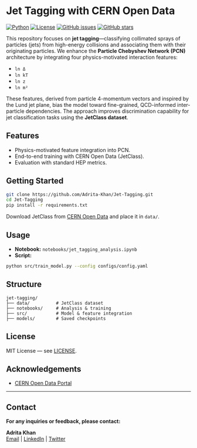 # Jet Tagging with CERN Open Data

[![Python](https://img.shields.io/badge/Python-3.8+-blue.svg)](https://python.org)
[![License](https://img.shields.io/badge/License-MIT-yellow.svg)](LICENSE)
[![GitHub issues](https://img.shields.io/github/issues/Adrita-Khan/Jet-Tagging)](https://github.com/Adrita-Khan/Jet-Tagging/issues)
[![GitHub stars](https://img.shields.io/github/stars/Adrita-Khan/Jet-Tagging)](https://github.com/Adrita-Khan/Jet-Tagging/stargazers)  


This repository focuses on **jet tagging**—classifying collimated sprays of particles (jets) from high-energy collisions and associating them with their originating particles. We enhance the **Particle Chebyshev Network (PCN)** architecture by integrating four physics-motivated interaction features:

- `ln Δ`
- `ln kT`
- `ln z`
- `ln m²`

These features, derived from particle 4-momentum vectors and inspired by the Lund jet plane, bias the model toward fine-grained, QCD-informed inter-particle dependencies. The approach improves discrimination capability for jet classification tasks using the **JetClass dataset**.

## Features
- Physics-motivated feature integration into PCN.
- End-to-end training with CERN Open Data (JetClass).
- Evaluation with standard HEP metrics.

## Getting Started
```bash
git clone https://github.com/Adrita-Khan/Jet-Tagging.git
cd Jet-Tagging
pip install -r requirements.txt
````

Download JetClass from [CERN Open Data](http://opendata.cern.ch/) and place it in `data/`.

## Usage

* **Notebook:** `notebooks/jet_tagging_analysis.ipynb`
* **Script:**

```bash
python src/train_model.py --config configs/config.yaml
```

## Structure

```
jet-tagging/
├── data/          # JetClass dataset
├── notebooks/     # Analysis & training
├── src/           # Model & feature integration
├── models/        # Saved checkpoints
```

## License

MIT License — see [LICENSE](LICENSE).

## Acknowledgements

* [CERN Open Data Portal](http://opendata.cern.ch/)



---


## Contact

**For any inquiries or feedback, please contact:**

**Adrita Khan**  
[Email](mailto:adrita.khan.official@gmail.com) | [LinkedIn](https://www.linkedin.com/in/adrita-khan) | [Twitter](https://x.com/Adrita_)


